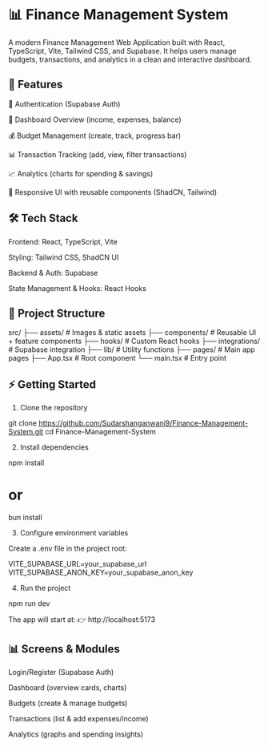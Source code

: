 # 📊 Finance Management System

A modern Finance Management Web Application built with React, TypeScript, Vite, Tailwind CSS, and Supabase.
It helps users manage budgets, transactions, and analytics in a clean and interactive dashboard.

## 🚀 Features

🔑 Authentication (Supabase Auth)

📂 Dashboard Overview (income, expenses, balance)

💰 Budget Management (create, track, progress bar)

📊 Transaction Tracking (add, view, filter transactions)

📈 Analytics (charts for spending & savings)

🎨 Responsive UI with reusable components (ShadCN, Tailwind)


## 🛠️ Tech Stack

Frontend: React, TypeScript, Vite

Styling: Tailwind CSS, ShadCN UI

Backend & Auth: Supabase

State Management & Hooks: React Hooks


## 📂 Project Structure

src/
 ├── assets/            # Images & static assets
 ├── components/        # Reusable UI + feature components
 ├── hooks/             # Custom React hooks
 ├── integrations/      # Supabase integration
 ├── lib/               # Utility functions
 ├── pages/             # Main app pages
 ├── App.tsx            # Root component
 └── main.tsx           # Entry point

## ⚡ Getting Started

1. Clone the repository

git clone https://github.com/Sudarshanganwani9/Finance-Management-System.git
cd Finance-Management-System

2. Install dependencies

npm install
# or
bun install

3. Configure environment variables

Create a .env file in the project root:

VITE_SUPABASE_URL=your_supabase_url
VITE_SUPABASE_ANON_KEY=your_supabase_anon_key

4. Run the project

npm run dev

The app will start at:
👉 http://localhost:5173

## 📊 Screens & Modules

Login/Register (Supabase Auth)

Dashboard (overview cards, charts)

Budgets (create & manage budgets)

Transactions (list & add expenses/income)

Analytics (graphs and spending insights)


